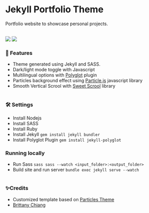    <h1> Jekyll Portfolio Theme </h1>
Portfolio website to showcase personal projects. <br> <br>

<p> <img src="https://custom-icon-badges.herokuapp.com/badge/-In development-ea4aaa?color=F25278&style=for-the-badge&logo=star&logoColor=white"/>    <img src="https://custom-icon-badges.herokuapp.com/github/last-commit/natalianrs/natalianrs.github.io?color=F25278&style=for-the-badge&logo=history&logoColor=white"/> 
   </p>


### 🔆 Features
- Theme generated using Jekyll and SASS. 
- Dark/light mode toggle with Javascript
- Multilingual options with [Polyglot](https://github.com/untra/polyglot) plugin
- Particles background effect using [Particle.js](https://github.com/VincentGarreau/particles.js/) javascript library
- Smooth Vertical Scrool with [Sweet Scrool](https://github.com/tsuyoshiwada/sweet-scroll) library

#
### 🛠 Settings 
- Install Nodejs
- Install SASS
- Install Ruby
- Install Jekyll `gem install jekyll bundler`
- Install Polyglot Plugin `gem install jekyll-polyglot`

### Running locally
- Run Sass `sass sass --watch <input_folder>:<output_folder> `
- Build site and run server `bundle exec jekyll serve --watch`

#
### ✨Credits
- Customized template based on [Particles Theme](https://github.com/nrandecker/particle) <br>
- [Brittany Chiang](https://github.com/bchiang7/v4)
